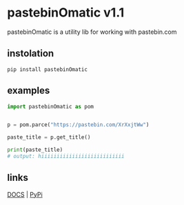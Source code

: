 # pastebinOmatic v1.1
pastebinOmatic is a utility lib for working with pastebin.com

## instolation
```
pip install pastebinOmatic
```

## examples

```python
import pastebinOmatic as pom 


p = pom.parce("https://pastebin.com/XrXxjtWw")

paste_title = p.get_title()

print(paste_title)
# output: hiiiiiiiiiiiiiiiiiiiiiiiiiii
```

## links
<a href="https://github.com/hiikion/pastebinOmatic/blob/main/DOCS.md">DOCS</a> | <a href="https://pypi.org/project/pastebinOmatic/">PyPi</a>
